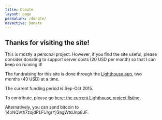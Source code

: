 ```yaml
---
title: Donate
layout: page
permalink: /donate/
navactive: Donate
---
```


## Thanks for visiting the site!

This is mostly a personal project. However, if you find the site useful, please
consider donating to support server costs (20 USD per month) so that I can keep on running it!

The fundraising for this site is done through the [Lighthouse app](https://www.vinumeris.com/lighthouse), two months (40 USD) at a time.

The current funding period is Sep-Oct 2015.

To contribute, please go [here: the current Lighthouse project listing](https://www.lightlist.io/projects/bitcoin-fee-estimation-server-costs-sept-oct-2015#).

Alternatively, you can send bitcoin to 14oNQVth7zojdPLFUrgrYjGagWtdJnp8JF.
